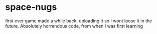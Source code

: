 # space-nugs
first ever game made a while back, uploading it so I wont loose it in the future. Absolutely horrendous code, from when I was first learning
